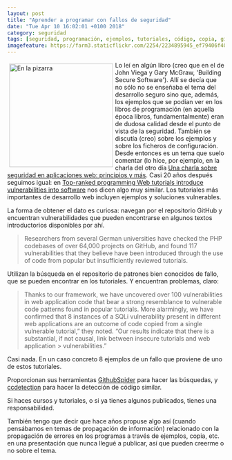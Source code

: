 ```yaml
---
layout: post
title: "Aprender a programar con fallos de seguridad"
date: "Tue Apr 10 16:02:01 +0100 2018"
category: seguridad
tags: [seguridad, programación, ejemplos, tutoriales, código, copia, github]
imagefeature: https://farm3.staticflickr.com/2254/2234895945_ef79406f40_z.jpg 
---
```



<a href="https://www.flickr.com/photos/fernand0/2234895945/in/photolist-7pHZAc-4puqGH" title="En la pizarra"><img src="https://farm3.staticflickr.com/2254/2234895945_ef79406f40_z.jpg" width="240"  alt="En la pizarra" style="float:left; margin:5px"></a>
Lo leí en algún libro (creo que en el de John Viega y Gary McGraw, 'Building Secure Software'). Allí se decía que no sólo no se enseñaba el tema del desarrollo seguro sino que, además, los ejemplos que se podían ver en los libros de programación (en aquella época libros, fundamentalmente) eran de dudosa calidad desde el punto de vista de la seguridad. También se discutía (creo) sobre los ejemplos y sobre los ficheros de configuración. 
Desde entonces es un tema que suelo comentar (lo hice, por ejemplo, en la charla del otro día [Una charla sobre seguridad en aplicaciones web: principios y más](http://fernand0.github.io/Charla-Sobre-Desarrollo-Seguro/).
Casi 20 años después seguimos igual: en [Top-ranked programming Web tutorials introduce vulnerabilities into software](https://www.helpnetsecurity.com/2017/04/21/programming-tutorials-vulnerabilities/) nos dicen algo muy similar. Los tutoriales más importantes de desarrollo web incluyen ejemplos y soluciones vulnerables.

La forma de obtener el dato es curiosa: navegan por el repositorio GitHub y encuentran vulnerabilidades que pueden encontrarse en algunos textos introductorios disponibles por ahí.

> Researchers from several German universities have checked the PHP  codebases of over 64,000 projects on GitHub, and found 117 vulnerabilities that they believe have been introduced through the use of code from popular but insufficiently reviewed tutorials.

Utilizan la búsqueda en el repositorio de patrones bien conocidos de fallo, que se pueden encontrar en los tutoriales. Y encuentran problemas, claro:

> Thanks to our framework, we have uncovered over 100 vulnerabilities in web application code that bear a strong resemblance to vulnerable code patterns found in popular tutorials. More alarmingly, we have confirmed that 8 instances of a SQLi vulnerability present in different web applications are an outcome of code copied from a single vulnerable tutorial,” they noted. “Our results indicate that there is a substantial, if not causal, link between insecure tutorials and web application > vulnerabilities.”

Casi nada. En un caso concreto 8 ejemplos de un fallo que proviene de uno de estos tutoriales.

Proporcionan sus herramientas [GithubSpider](https://github.com/tommiu/GithubSpider) para hacer las búsquedas, y [ccdetection](https://github.com/tommiu/ccdetection) para hacer la detección de código similar.

Si haces cursos y tutoriales, o si ya tienes algunos publicados, tienes una responsabilidad.

También tengo que decir que hace años propuse algo así (cuando pensábamos en temas de propagación de información) relacionado con la propagación de errores en los programas a través de ejemplos, copia, etc. en una presentación que nunca llegué a publicar, así que pueden creerme o no sobre el tema.
